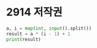 # 2914 저작권



```python
a, i = map(int, input().split())
result = a * (i - 1) + 1
print(result)
```

